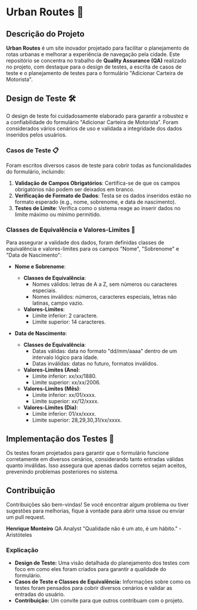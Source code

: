 # Urban Routes 🌆

## Descrição do Projeto

**Urban Routes** é um site inovador projetado para facilitar o planejamento de rotas urbanas e melhorar a experiência de navegação pela cidade. Este repositório se concentra no trabalho de **Quality Assurance (QA)** realizado no projeto, com destaque para o design de testes, a escrita de casos de teste e o planejamento de testes para o formulário "Adicionar Carteira de Motorista".

## Design de Teste 🛠️

O design de teste foi cuidadosamente elaborado para garantir a robustez e a confiabilidade do formulário "Adicionar Carteira de Motorista". Foram considerados vários cenários de uso e validada a integridade dos dados inseridos pelos usuários.

### Casos de Teste 📋

Foram escritos diversos casos de teste para cobrir todas as funcionalidades do formulário, incluindo:

1. **Validação de Campos Obrigatórios**: Certifica-se de que os campos obrigatórios não podem ser deixados em branco.
2. **Verificação de Formato de Dados**: Testa se os dados inseridos estão no formato esperado (e.g., nome, sobrenome, e data de nascimento).
3. **Testes de Limite**: Verifica como o sistema reage ao inserir dados no limite máximo ou mínimo permitido.

### Classes de Equivalência e Valores-Limites 📐

Para assegurar a validade dos dados, foram definidas classes de equivalência e valores-limites para os campos "Nome", "Sobrenome" e "Data de Nascimento":

- **Nome e Sobrenome**:
  - **Classes de Equivalência**: 
    - Nomes válidos: letras de A a Z, sem números ou caracteres especiais.
    - Nomes inválidos: números, caracteres especiais, letras não latinas, campo vazio.
  - **Valores-Limites**:
    - Limite inferior: 2 caractere.
    - Limite superior: 14 caracteres.
  
- **Data de Nascimento**:
  - **Classes de Equivalência**:
    - Datas válidas: data no formato "dd/mm/aaaa" dentro de um intervalo lógico para idade.
    - Datas inválidas: datas no futuro, formatos inválidos.
  - **Valores-Limites (Ano)**:
    - Limite inferior: xx/xx/1880.
    - Limite superior: xx/xx/2006.
  - **Valores-Limites (Mês)**:
    - Limite inferior: xx/01/xxxx.
    - Limite superior: xx/12/xxxx.
  - **Valores-Limites (Dia)**:
    - Limite inferior: 01/xx/xxxx.
    - Limite superior: 28,29,30,31/xx/xxxx.

## Implementação dos Testes 🧪

Os testes foram projetados para garantir que o formulário funcione corretamente em diversos cenários, considerando tanto entradas válidas quanto inválidas. Isso assegura que apenas dados corretos sejam aceitos, prevenindo problemas posteriores no sistema.

## Contribuição

Contribuições são bem-vindas! Se você encontrar algum problema ou tiver sugestões para melhorias, fique à vontade para abrir uma issue ou enviar um pull request.

**Henrique Monteiro**
QA Analyst
"Qualidade não é um ato, é um hábito." - Aristóteles

### Explicação

- **Design de Teste:** Uma visão detalhada do planejamento dos testes com foco em como eles foram criados para garantir a qualidade do formulário.
- **Casos de Teste e Classes de Equivalência:** Informações sobre como os testes foram pensados para cobrir diversos cenários e validar as entradas do usuário.
- **Contribuição:** Um convite para que outros contribuam com o projeto.
